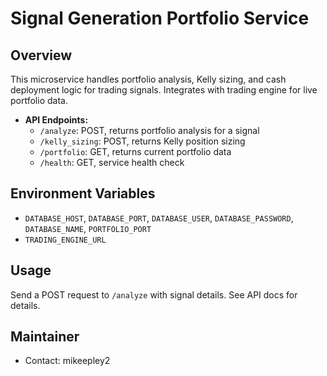# Signal Generation Portfolio Service

## Overview
This microservice handles portfolio analysis, Kelly sizing, and cash deployment logic for trading signals. Integrates with trading engine for live portfolio data.

- **API Endpoints:**
  - `/analyze`: POST, returns portfolio analysis for a signal
  - `/kelly_sizing`: POST, returns Kelly position sizing
  - `/portfolio`: GET, returns current portfolio data
  - `/health`: GET, service health check

## Environment Variables
- `DATABASE_HOST`, `DATABASE_PORT`, `DATABASE_USER`, `DATABASE_PASSWORD`, `DATABASE_NAME`, `PORTFOLIO_PORT`
- `TRADING_ENGINE_URL`

## Usage
Send a POST request to `/analyze` with signal details. See API docs for details.

## Maintainer
- Contact: mikeepley2
